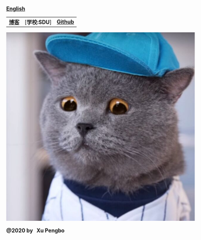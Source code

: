 
  [**English**](./en-index.md)
  
  |  |  |  |  
  |---|---|---|   
  |[**博客**](https://blog.xupengbo.online)   | [**学校:SDU**] |   [**Github**](https://hsupengbo.github.io) |

  ![](images/icon0.jpg) 
  
**@2020 by &nbsp; Xu Pengbo**
